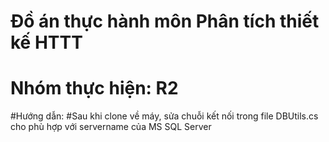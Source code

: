 # Đồ án thực hành môn Phân tích thiết kế HTTT
# Nhóm thực hiện: R2
#Hướng dẫn:
#Sau khi clone về máy, sửa chuỗi kết nối trong file DBUtils.cs cho phù hợp với servername của MS SQL Server
